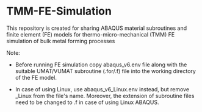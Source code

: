 # TMM-FE-Simulation
This repository is created for sharing ABAQUS material subroutines and finite element (FE) models for thermo-micro-mechanical (TMM) FE simulation of bulk metal forming processes

Note:
- Before running FE simulation copy abaqus_v6.env file along with the suitable UMAT/VUMAT subroutine (.for/.f) file into the working directory of the FE model.

- In case of using Linux, use abaqus_v6_Linux.env instead, but remove _Linux from the file's name. Moreover, the extension of subroutine files need to be changed to .f in case of using Linux ABAQUS.


